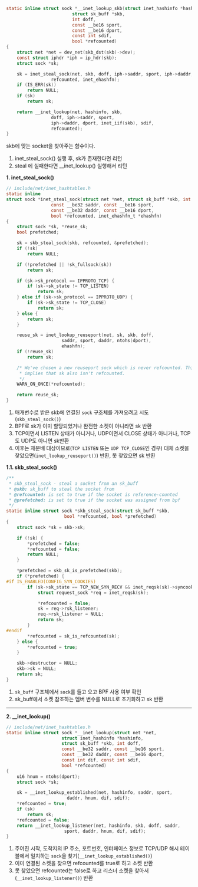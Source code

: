 
```c
static inline struct sock *__inet_lookup_skb(struct inet_hashinfo *hashinfo,
					     struct sk_buff *skb,
					     int doff,
					     const __be16 sport,
					     const __be16 dport,
					     const int sdif,
					     bool *refcounted)
{
	struct net *net = dev_net(skb_dst(skb)->dev);
	const struct iphdr *iph = ip_hdr(skb);
	struct sock *sk;

	sk = inet_steal_sock(net, skb, doff, iph->saddr, sport, iph->daddr, dport,
			     refcounted, inet_ehashfn);
	if (IS_ERR(sk))
		return NULL;
	if (sk)
		return sk;

	return __inet_lookup(net, hashinfo, skb,
			     doff, iph->saddr, sport,
			     iph->daddr, dport, inet_iif(skb), sdif,
			     refcounted);
}
```

skb에 맞는 socket을 찾아주는 함수이다. 
1. inet_steal_sock() 실행 후, sk가 존재한다면 리턴
2. steal 에 실패한다면 \_\_inet_lookup() 실행해서 리턴

**1. inet_steal_sock()**
```c title=inet_steal_sock()
// include/net/inet_hashtables.h
static inline
struct sock *inet_steal_sock(struct net *net, struct sk_buff *skb, int doff,
			     const __be32 saddr, const __be16 sport,
			     const __be32 daddr, const __be16 dport,
			     bool *refcounted, inet_ehashfn_t *ehashfn)
{
	struct sock *sk, *reuse_sk;
	bool prefetched;

	sk = skb_steal_sock(skb, refcounted, &prefetched);
	if (!sk)
		return NULL;

	if (!prefetched || !sk_fullsock(sk))
		return sk;

	if (sk->sk_protocol == IPPROTO_TCP) {
		if (sk->sk_state != TCP_LISTEN)
			return sk;
	} else if (sk->sk_protocol == IPPROTO_UDP) {
		if (sk->sk_state != TCP_CLOSE)
			return sk;
	} else {
		return sk;
	}

	reuse_sk = inet_lookup_reuseport(net, sk, skb, doff,
					 saddr, sport, daddr, ntohs(dport),
					 ehashfn);
	if (!reuse_sk)
		return sk;

	/* We've chosen a new reuseport sock which is never refcounted. This
	 * implies that sk also isn't refcounted.
	 */
	WARN_ON_ONCE(*refcounted);

	return reuse_sk;
}
```
1. 매개변수로 받은 skb에 연결된 `sock` 구조체를 가져오려고 시도(`skb_steal_sock()`)
2. BPF로 sk가 이미 할당되었거나 완전한 소켓이 아니라면 sk 반환
3. TCP이면서 LISTEN 상태가 아니거나, UDP이면서 CLOSE 상태가 아니거나, TCP도 UDP도 아니면 sk반환
4. 이후는 재분배 대상이므로(`TCP LISTEN` 또는 `UDP TCP_CLOSE`인 경우) 대체 소켓을 찾았으면(`inet_lookup_reuseport()`) 반환, 못 찾았으면 sk 반환

**1.1. skb_steal_sock()**
```c title=skb_steal_sock()
/**
 * skb_steal_sock - steal a socket from an sk_buff
 * @skb: sk_buff to steal the socket from
 * @refcounted: is set to true if the socket is reference-counted
 * @prefetched: is set to true if the socket was assigned from bpf
 */
static inline struct sock *skb_steal_sock(struct sk_buff *skb,
					  bool *refcounted, bool *prefetched)
{
	struct sock *sk = skb->sk;

	if (!sk) {
		*prefetched = false;
		*refcounted = false;
		return NULL;
	}

	*prefetched = skb_sk_is_prefetched(skb);
	if (*prefetched) {
#if IS_ENABLED(CONFIG_SYN_COOKIES)
		if (sk->sk_state == TCP_NEW_SYN_RECV && inet_reqsk(sk)->syncookie) {
			struct request_sock *req = inet_reqsk(sk);

			*refcounted = false;
			sk = req->rsk_listener;
			req->rsk_listener = NULL;
			return sk;
		}
#endif
		*refcounted = sk_is_refcounted(sk);
	} else {
		*refcounted = true;
	}

	skb->destructor = NULL;
	skb->sk = NULL;
	return sk;
}
```
1. `sk_buff` 구조체에서 `sock`를 들고 오고 BPF 사용 여부 확인
2. sk_buff에서 소켓 참조하는 멤버 변수를 NULL로 초기화하고 sk 반환
---

**2. __inet_lookup()**
```c title=__inet_lookup()
// include/net/inet_hashtables.h
static inline struct sock *__inet_lookup(struct net *net,
					 struct inet_hashinfo *hashinfo,
					 struct sk_buff *skb, int doff,
					 const __be32 saddr, const __be16 sport,
					 const __be32 daddr, const __be16 dport,
					 const int dif, const int sdif,
					 bool *refcounted)
{
	u16 hnum = ntohs(dport);
	struct sock *sk;

	sk = __inet_lookup_established(net, hashinfo, saddr, sport,
				       daddr, hnum, dif, sdif);
	*refcounted = true;
	if (sk)
		return sk;
	*refcounted = false;
	return __inet_lookup_listener(net, hashinfo, skb, doff, saddr,
				      sport, daddr, hnum, dif, sdif);
}
```
1. 주어진 시작, 도착지의 IP 주소, 포트번호, 인터페이스 정보로 TCP/UDP 해시 테이블에서 일치하는 `sock`을 찾기(`__inet_lookup_established()`)
2. 이미 연결된 소켓을 찾으면 refcounted를 true로 하고 소켓 반환
3. 못  찾았으면 refcounted는 false로 하고 리스너 소켓을 찾아서(`__inet_lookup_listener()`) 반환